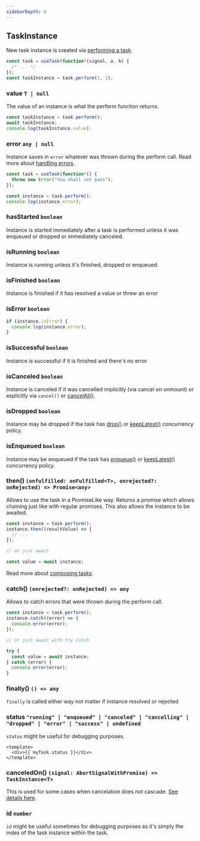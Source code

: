 ```yaml
---
sidebarDepth: 0
---
```


## TaskInstance

New task instance is created via [performing a task](/api-overview/use-task/#perform).

```ts
const task = useTask(function*(signal, a, b) {
  /* ... */
});
const taskInstance = task.perform(1, 2);
```

### value `T | null`

The value of an instance is what the perform function returns.

```ts
const taskInstance = task.perform();
await taskInstance;
console.log(taskInstance.value);
```

### error `any | null`

Instance saves in `error` whatever was thrown during the perform call. Read more about [handling errors](/handling-errors/).

```ts
const task = useTask(function*() {
  throw new Error("You shall not pass");
});

const instance = task.perform();
console.log(instance.error);
```

### hasStarted `boolean`

Instance is started immediately after a task is performed unless it was enqueued or dropped or immediately canceled.

### isRunning `boolean`

Instance is running unless it's finished, dropped or enqueued.

### isFinished `boolean`

Instance is finished if it has resolved a value or threw an error

### isError `boolean`

```ts
if (instance.isError) {
  console.log(instance.error);
}
```

### isSuccessful `boolean`

Instance is successful if it is finished and there's no error

### isCanceled `boolean`

Instance is canceled if it was cancelled implicitly (via cancel on unmount) or explicitly via `cancel()` or [cancelAll()](/api-overview/use-task/#cancelall-void).

### isDropped `boolean`

Instance may be dropped if the task has [drop()](/managing-concurrency/#drop) or [keepLatest()](/managing-concurrency/#keeplatest) concurrency policy.

### isEnqueued `boolean`

Instance may be enqueued if the task has [enqueue()](/managing-concurrency/#enqueue) or [keepLatest()](/managing-concurrency/#keeplatest) concurrency policy.

### then() `(onfulfilled: onFulfilled<T>, onrejected?: onRejected) => Promise<any>`

Allows to use the task in a PromiseLike way. Returns a promise which allows chaining just like with regular promises. This also allows the instance to be awaited.

```ts
const instance = task.perform();
instance.then((resultValue) => {
  // ...
});

// or just await

const value = await instance;
```

Read more about [composing tasks](/composing-tasks/).

### catch() `(onrejected?: onRejected) => any`

Allows to catch errors that were thrown during the perform call.

```ts
const instance = task.perform();
instance.catch((error) => {
  console.error(error);
});

// or just await with try catch

try {
  const value = await instance;
} catch (error) {
  console.error(error);
}
```

### finally() `() => any`

`finally` is called either way not matter if instance resolved or rejected

### status `"running" | "enqueued" | "canceled" | "cancelling" | "dropped" | "error" | "success" | undefined`

`status` might be useful for debugging purposes.

```vue
<template>
  <div>{{ myTask.status }}</div>
</template>
```

### canceledOn() `(signal: AbortSignalWithPromise) => TaskInstance<T>`

This is used for some cases when cancelation does not cascade. [See details here](/cancellation/#cancelation-cascade).

### id `number`

`id` might be useful sometimes for debugging purposes as it's simply the index of the task instance within the task.

